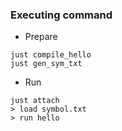 ### Executing command
- Prepare
```
just compile_hello
just gen_sym_txt
```

- Run
```
just attach
> load symbol.txt
> run hello
```
